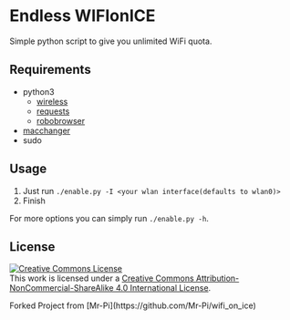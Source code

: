 # Endless WIFIonICE

Simple python script to give you unlimited WiFi quota.


## Requirements

* python3
	* [wireless](https://github.com/joshvillbrandt/wireless)
	* [requests](https://github.com/kennethreitz/requests)
	* [robobrowser](https://github.com/jmcarp/robobrowser)
* [macchanger](https://github.com/shilch/macchanger)
* sudo


## Usage

1. Just run `./enable.py -I <your wlan interface(defaults to wlan0)>`
2. Finish

For more options you can simply run `./enable.py -h`.


## License

<a rel="license" href="http://creativecommons.org/licenses/by-nc-sa/4.0/"><img alt="Creative Commons License" style="border-width:0" src="https://i.creativecommons.org/l/by-nc-sa/4.0/80x15.png" /></a><br />This work is licensed under a <a rel="license" href="http://creativecommons.org/licenses/by-nc-sa/4.0/">Creative Commons Attribution-NonCommercial-ShareAlike 4.0 International License</a>.
<p>Forked Project from [Mr-Pi](https://github.com/Mr-Pi/wifi_on_ice)</p>